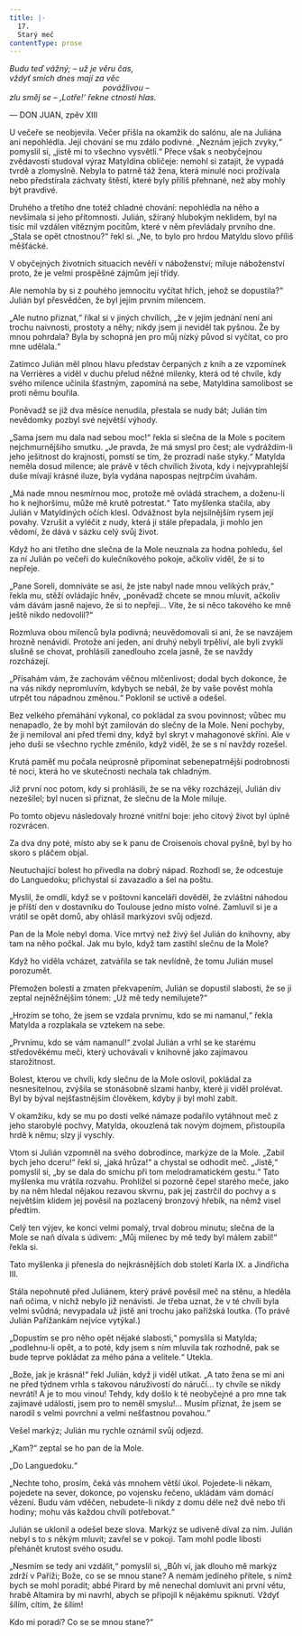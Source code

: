 ```yaml
---
title: |-
  17.
  Starý meč
contentType: prose
---
```


_Budu teď vážný; – už je věru čas,  
vždyť smích dnes mají za věc  
                                          povážlivou –  
zlu směj se – ‚Lotře!‘ řekne ctnosti hlas._

— DON JUAN, zpěv XIII

U večeře se neobjevila. Večer přišla na okamžik do salónu, ale na Juliána ani nepohlédla. Její chování se mu zdálo podivné. „Neznám jejich zvyky,“ pomyslil si, „jistě mi to všechno vysvětlí.“ Přece však s neobyčejnou zvědavostí studoval výraz Matyldina obličeje: nemohl si zatajit, že vypadá tvrdě a zlomyslně. Nebyla to patrně táž žena, která minulé noci prožívala nebo předstírala záchvaty štěstí, které byly příliš přehnané, než aby mohly být pravdivé.

Druhého a třetího dne totéž chladné chování: nepohlédla na něho a nevšímala si jeho přítomnosti. Julián, sžíraný hlubokým neklidem, byl na tisíc mil vzdálen vítězným pocitům, které v něm převládaly prvního dne. „Stala se opět ctnostnou?“ řekl si. „Ne, to bylo pro hrdou Matyldu slovo příliš měšťácké.

V obyčejných životních situacích nevěří v náboženství; miluje náboženství proto, že je velmi prospěšné zájmům její třídy.

Ale nemohla by si z pouhého jemnocitu vyčítat hřích, jehož se dopustila?“ Julián byl přesvědčen, že byl jejím prvním milencem.

„Ale nutno přiznat,“ říkal si v jiných chvílích, „že v jejím jednání není ani trochu naivnosti, prostoty a něhy; nikdy jsem ji neviděl tak pyšnou. Že by mnou pohrdala? Byla by schopná jen pro můj nízký původ si vyčítat, co pro mne udělala.“

Zatímco Julián měl plnou hlavu představ čerpaných z knih a ze vzpomínek na Verrières a viděl v duchu přelud něžné milenky, která od té chvíle, kdy svého milence učinila šťastným, zapomíná na sebe, Matyldina samolibost se proti němu bouřila.

Poněvadž se již dva měsíce nenudila, přestala se nudy bát; Julián tím nevědomky pozbyl své největší výhody.

„Sama jsem mu dala nad sebou moc!“ řekla si slečna de la Mole s pocitem nejchmurnějšího smutku. „Je pravda, že má smysl pro čest; ale vydráždím-li jeho ješitnost do krajnosti, pomstí se tím, že prozradí naše styky.“ Matylda neměla dosud milence; ale právě v těch chvílích života, kdy i nejvyprahlejší duše mívají krásné iluze, byla vydána napospas nejtrpčím úvahám.

„Má nade mnou nesmírnou moc, protože mě ovládá strachem, a doženu-li ho k nejhoršímu, může mě krutě potrestat.“ Tato myšlenka stačila, aby Julián v Matyldiných očích klesl. Odvážnost byla nejsilnějším rysem její povahy. Vzrušit a vyléčit z nudy, která ji stále přepadala, ji mohlo jen vědomí, že dává v sázku celý svůj život.

Když ho ani třetího dne slečna de la Mole neuznala za hodna pohledu, šel za ní Julián po večeři do kulečníkového pokoje, ačkoliv viděl, že si to nepřeje.

„Pane Soreli, domníváte se asi, že jste nabyl nade mnou velikých práv,“ řekla mu, stěží ovládajíc hněv, „poněvadž chcete se mnou mluvit, ačkoliv vám dávám jasně najevo, že si to nepřeji… Víte, že si něco takového ke mně ještě nikdo nedovolil?“

Rozmluva obou milenců byla podivná; neuvědomovali si ani, že se navzájem hrozně nenávidí. Protože ani jeden, ani druhý nebyli trpěliví, ale byli zvyklí slušně se chovat, prohlásili zanedlouho zcela jasně, že se navždy rozcházejí.

„Přísahám vám, že zachovám věčnou mlčenlivost; dodal bych dokonce, že na vás nikdy nepromluvím, kdybych se nebál, že by vaše pověst mohla utrpět tou nápadnou změnou.“ Poklonil se uctivě a odešel.

Bez velkého přemáhání vykonal, co pokládal za svou povinnost; vůbec mu nenapadlo, že by mohl být zamilován do slečny de la Mole. Není pochyby, že ji nemiloval ani před třemi dny, když byl skryt v mahagonové skříni. Ale v jeho duši se všechno rychle změnilo, když viděl, že se s ní navždy rozešel.

Krutá paměť mu počala neúprosně připomínat sebenepatrnější podrobnosti té noci, která ho ve skutečnosti nechala tak chladným.

Již první noc potom, kdy si prohlásili, že se na věky rozcházejí, Julián div nezešílel; byl nucen si přiznat, že slečnu de la Mole miluje.

Po tomto objevu následovaly hrozné vnitřní boje: jeho citový život byl úplně rozvrácen.

Za dva dny poté, místo aby se k panu de Croisenois choval pyšně, byl by ho skoro s pláčem objal.

Neutuchající bolest ho přivedla na dobrý nápad. Rozhodl se, že odcestuje do Languedoku; přichystal si zavazadlo a šel na poštu.

Myslil, že omdlí, když se v poštovní kanceláři dověděl, že zvláštní náhodou je příští den v dostavníku do Toulouse jedno místo volné. Zamluvil si je a vrátil se opět domů, aby ohlásil markýzovi svůj odjezd.

Pan de la Mole nebyl doma. Více mrtvý než živý šel Julián do knihovny, aby tam na něho počkal. Jak mu bylo, když tam zastihl slečnu de la Mole?

Když ho viděla vcházet, zatvářila se tak nevlídně, že tomu Julián musel porozumět.

Přemožen bolestí a zmaten překvapením, Julián se dopustil slabosti, že se jí zeptal nejněžnějším tónem: „Už mě tedy nemilujete?“

„Hrozím se toho, že jsem se vzdala prvnímu, kdo se mi namanul,“ řekla Matylda a rozplakala se vztekem na sebe.

„Prvnímu, kdo se vám namanul!“ zvolal Julián a vrhl se ke starému středověkému meči, který uchovávali v knihovně jako zajímavou starožitnost.

Bolest, kterou ve chvíli, kdy slečnu de la Mole oslovil, pokládal za nesnesitelnou, zvýšila se stonásobně slzami hanby, které ji viděl prolévat. Byl by býval nejšťastnějším člověkem, kdyby ji byl mohl zabít.

V okamžiku, kdy se mu po dosti velké námaze podařilo vytáhnout meč z jeho starobylé pochvy, Matylda, okouzlená tak novým dojmem, přistoupila hrdě k němu; slzy jí vyschly.

Vtom si Julián vzpomněl na svého dobrodince, markýze de la Mole. „Zabil bych jeho dceru!“ řekl si, „jaká hrůza!“ a chystal se odhodit meč. „Jistě,“ pomyslil si, „by se dala do smíchu při tom melodramatickém gestu.“ Tato myšlenka mu vrátila rozvahu. Prohlížel si pozorně čepel starého meče, jako by na něm hledal nějakou rezavou skvrnu, pak jej zastrčil do pochvy a s největším klidem jej pověsil na pozlacený bronzový hřebík, na němž visel předtím.

Celý ten výjev, ke konci velmi pomalý, trval dobrou minutu; slečna de la Mole se naň dívala s údivem: „Můj milenec by mě tedy byl málem zabil!“ řekla si.

Tato myšlenka ji přenesla do nejkrásnějších dob století Karla IX. a Jindřicha III.

Stála nepohnutě před Juliánem, který právě pověsil meč na stěnu, a hleděla naň očima, v nichž nebylo již nenávisti. Je třeba uznat, že v té chvíli byla velmi svůdná; nevypadala už jistě ani trochu jako pařížská loutka. (To právě Julián Pařížankám nejvíce vytýkal.)

„Dopustím se pro něho opět nějaké slabosti,“ pomyslila si Matylda; „podlehnu-li opět, a to poté, kdy jsem s ním mluvila tak rozhodně, pak se bude teprve pokládat za mého pána a velitele.“ Utekla.

„Bože, jak je krásná!“ řekl Julián, když ji viděl utíkat. „A tato žena se mi ani ne před týdnem vrhla s takovou náruživostí do náručí… ty chvíle se nikdy nevrátí! A je to mou vinou! Tehdy, kdy došlo k té neobyčejné a pro mne tak zajímavé události, jsem pro to neměl smyslu!… Musím přiznat, že jsem se narodil s velmi povrchní a velmi nešťastnou povahou.“

Vešel markýz; Julián mu rychle oznámil svůj odjezd.

„Kam?“ zeptal se ho pan de la Mole.

„Do Languedoku.“

„Nechte toho, prosím, čeká vás mnohem větší úkol. Pojedete-li někam, pojedete na sever, dokonce, po vojensku řečeno, ukládám vám domácí vězení. Budu vám vděčen, nebudete-li nikdy z domu déle než dvě nebo tři hodiny; mohu vás každou chvíli potřebovat.“

Julián se uklonil a odešel beze slova. Markýz se udiveně díval za ním. Julián nebyl s to s někým mluvit; zavřel se v pokoji. Tam mohl podle libosti přehánět krutost svého osudu.

„Nesmím se tedy ani vzdálit,“ pomyslil si, „Bůh ví, jak dlouho mě markýz zdrží v Paříži; Bože, co se se mnou stane? A nemám jediného přítele, s nímž bych se mohl poradit; abbé Pirard by mě nenechal domluvit ani první větu, hrabě Altamira by mi navrhl, abych se připojil k nějakému spiknutí. Vždyť šílím, cítím, že šílím!

Kdo mi poradí? Co se se mnou stane?“
